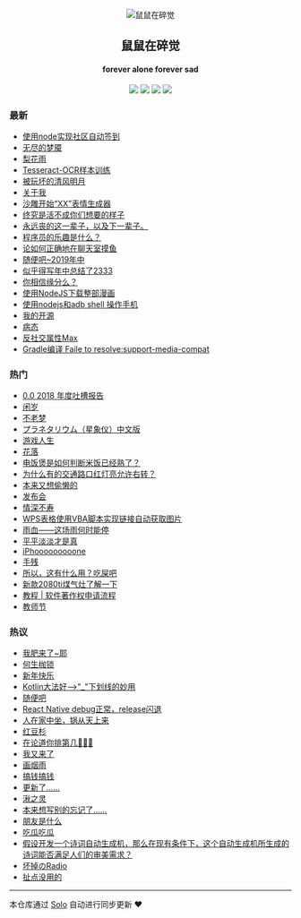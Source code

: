 <p align="center"><img alt="鼠鼠在碎觉" src="https://sszsj.cc:444/images/favicon.png"></p><h2 align="center">
鼠鼠在碎觉
</h2>

<h4 align="center">forever alone forever sad</h4>
<p align="center"><a title="鼠鼠在碎觉" target="_blank" href="https://github.com/csfwff/solo-blog"><img src="https://img.shields.io/github/last-commit/csfwff/solo-blog.svg?style=flat-square&color=FF9900"></a>
<a title="GitHub repo size in bytes" target="_blank" href="https://github.com/csfwff/solo-blog"><img src="https://img.shields.io/github/repo-size/csfwff/solo-blog.svg?style=flat-square"></a>
<a title="Solo Version" target="_blank" href="https://github.com/b3log/solo/releases"><img src="https://img.shields.io/badge/solo-3.6.4-f1e05a.svg?style=flat-square&color=blueviolet"></a>
<a title="Hits" target="_blank" href="https://github.com/b3log/hits"><img src="https://hits.b3log.org/csfwff/solo-blog.svg"></a></p>

### 最新

* [使用node实现社区自动签到](https://sszsj.cc:444/articles/2019/08/19/1566187412149.html)
* [无尽的梦魇](https://sszsj.cc:444/articles/2019/08/16/1565962481242.html)
* [梨花雨](https://sszsj.cc:444/articles/2019/08/09/1565357654227.html)
* [Tesseract-OCR样本训练](https://sszsj.cc:444/articles/2019/08/06/1565096487696.html)
* [被玩坏的清风明月](https://sszsj.cc:444/articles/2019/08/01/1564644492634.html)
* [关于我](https://sszsj.cc:444/articles/2019/07/25/1564066081227.html)
* [沙雕开始“XX”表情生成器](https://sszsj.cc:444/articles/2019/07/24/1563931842680.html)
* [终究是活不成你们想要的样子](https://sszsj.cc:444/articles/2019/07/19/1563541443587.html)
* [永远丧的这一辈子，以及下一辈子。](https://sszsj.cc:444/articles/2019/07/13/1562981330149.html)
* [程序员的乐趣是什么？](https://sszsj.cc:444/articles/2019/07/13/1562980582212.html)
* [论如何正确地在聊天室摸鱼](https://sszsj.cc:444/articles/2019/06/17/1560741788460.html)
* [随便吧~2019年中](https://sszsj.cc:444/articles/2019/05/28/1559042092350.html)
* [似乎得写年中总结了2333](https://sszsj.cc:444/articles/2019/05/22/1558525435723.html)
* [你相信缘分么？](https://sszsj.cc:444/articles/2019/05/17/1558105244933.html)
* [使用NodeJS下载整部漫画](https://sszsj.cc:444/articles/2019/05/13/1557758069371.html)
* [使用nodejs和adb shell 操作手机](https://sszsj.cc:444/articles/2019/05/13/1557755273356.html)
* [我的开源](https://sszsj.cc:444/my-github-repos)
* [病态](https://sszsj.cc:444/articles/2019/04/16/1555421378133.html)
* [反社交属性Max](https://sszsj.cc:444/articles/2019/04/10/1554826279823.html)
* [Gradle编译 Faile to resolve:support-media-compat](https://sszsj.cc:444/articles/2019/04/09/1554788508900.html)

### 热门

* [0.0 2018 年度吐槽报告](https://sszsj.cc:444/articles/2019/01/08/1546941770060.html)
* [闲岁](https://sszsj.cc:444/articles/2018/08/27/1535376564886.html)
* [不老梦](https://sszsj.cc:444/articles/2017/07/05/1533348403558.html)
* [プラネタリウム（星象仪）中文版](https://sszsj.cc:444/articles/2017/07/05/1533348402527.html)
* [游戏人生](https://sszsj.cc:444/articles/2017/07/05/1533348409230.html)
* [花落](https://sszsj.cc:444/articles/2017/07/22/1533348411293.html)
* [电饭煲是如何判断米饭已经熟了？](https://sszsj.cc:444/articles/2017/07/05/1533348410074.html)
* [为什么有的交通路口红灯亮允许右转？](https://sszsj.cc:444/articles/2017/07/05/1533348404152.html)
* [本来又想偷懒的](https://sszsj.cc:444/articles/2018/09/06/1536240300480.html)
* [发布会](https://sszsj.cc:444/articles/2018/09/12/1536757460449.html)
* [情深不寿](https://sszsj.cc:444/articles/2017/07/05/1533348407480.html)
* [WPS表格使用VBA脚本实现链接自动获取图片](https://sszsj.cc:444/articles/2019/02/01/1549029322040.html)
* [雨血——这场雨何时能停](https://sszsj.cc:444/articles/2017/07/05/1533348412480.html)
* [平平淡淡才是真](https://sszsj.cc:444/articles/2018/08/28/1535463278466.html)
* [iPhooooooooone](https://sszsj.cc:444/articles/2018/09/13/1536839435421.html)
* [手残](https://sszsj.cc:444/articles/2018/09/11/1536673111756.html)
* [所以，这有什么用？吃屎吧](https://sszsj.cc:444/articles/2017/07/05/1533348408121.html)
* [新款2080ti煤气灶了解一下](https://sszsj.cc:444/articles/2018/08/21/1534859477167.html)
* [教程 | 软件著作权申请流程](https://sszsj.cc:444/articles/2019/02/18/1550476807887.html)
* [教师节](https://sszsj.cc:444/articles/2018/09/10/1536582237854.html)

### 热议

* [我肥来了~耶](https://sszsj.cc:444/articles/2017/07/04/1533348407761.html)
* [何生枷锁](https://sszsj.cc:444/articles/2017/07/05/1533348404855.html)
* [新年快乐](https://sszsj.cc:444/articles/2019/02/05/1549354187842.html)
* [Kotlin大法好-->"_"下划线的妙用](https://sszsj.cc:444/articles/2019/03/21/1553165686993.html)
* [随便吧](https://sszsj.cc:444/articles/2019/04/08/1554722924806.html)
* [React Native debug正常，release闪退](https://sszsj.cc:444/articles/2019/03/14/1552566949418.html)
* [人在家中坐，锅从天上来](https://sszsj.cc:444/articles/2018/08/24/1535116338137.html)
* [红豆杉](https://sszsj.cc:444/articles/2018/12/28/1545989829230.html)
* [在论道你排第几🤔🤔🤔](https://sszsj.cc:444/articles/2019/03/25/1553522155262.html)
* [我又来了](https://sszsj.cc:444/articles/2018/08/05/1533472817433.html)
* [画烟雨](https://sszsj.cc:444/articles/2017/07/05/1533348410464.html)
* [搞钱搞钱](https://sszsj.cc:444/articles/2018/08/14/1534250994945.html)
* [更新了……](https://sszsj.cc:444/articles/2018/09/19/1537367063132.html)
* [湫之灵](https://sszsj.cc:444/articles/2019/03/26/1553603002975.html)
* [本来想写别的忘记了……](https://sszsj.cc:444/articles/2018/09/04/1536067043416.html)
* [朋友是什么](https://sszsj.cc:444/articles/2017/07/05/1533348408949.html)
* [吃瓜吃瓜](https://sszsj.cc:444/articles/2018/09/03/1535981587481.html)
* [假设开发一个诗词自动生成机，那么在现有条件下，这个自动生成机所生成的诗词能否满足人们的审美需求？](https://sszsj.cc:444/articles/2017/07/05/1533348405902.html)
* [坏掉のRadio](https://sszsj.cc:444/articles/2017/07/05/1533348407105.html)
* [扯点没用的](https://sszsj.cc:444/articles/2017/07/05/1533348408464.html)

---

本仓库通过 [Solo](https://github.com/b3log/solo) 自动进行同步更新 ❤️ 